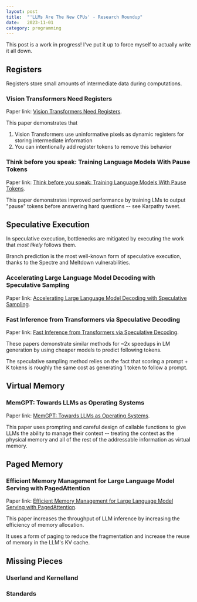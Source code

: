 ```yaml
---
layout: post
title:	"'LLMs Are The New CPUs' - Research Roundup"
date:	2023-11-01
category: programming
---
```



<!--exc-->

This post is a work in progress!
I've put it up to force myself to actually write it all down.

## Registers

Registers store small amounts of intermediate data
during computations.

### Vision Transformers Need Registers

Paper link:
[Vision Transformers Need Registers](https://arxiv.org/abs/2309.16588).

This paper demonstrates that
1) Vision Transformers use uninformative pixels
as dynamic registers for storing intermediate information
2) You can intentionally add register tokens to remove this behavior

### Think before you speak: Training Language Models With Pause Tokens

Paper link:
[Think before you speak: Training Language Models With Pause Tokens](https://arxiv.org/abs/2310.02226).

This paper demonstrates improved performance
by training LMs to output "pause" tokens before answering hard questions --
see Karpathy tweet.

## Speculative Execution

In speculative execution,
bottlenecks are mitigated by executing
the work that _most likely_ follows them.

Branch prediction is the most well-known form of speculative execution,
thanks to the Spectre and Meltdown vulnerabilities.


### Accelerating Large Language Model Decoding with Speculative Sampling

Paper link: [Accelerating Large Language Model Decoding with Speculative Sampling](https://arxiv.org/abs/2302.01318).

### Fast Inference from Transformers via Speculative Decoding

Paper link: [Fast Inference from Transformers via Speculative Decoding](https://arxiv.org/abs/2211.17192).

These papers demonstrate similar methods for ~2x speedups in LM generation
by using cheaper models to predict following tokens.

The speculative sampling method relies on the fact that scoring
a prompt + K tokens is roughly the same cost as generating 1 token to follow a prompt.

## Virtual Memory

### MemGPT: Towards LLMs as Operating Systems

Paper link: [MemGPT: Towards LLMs as Operating Systems](https://arxiv.org/abs/2310.08560).

This paper uses prompting and careful design of callable functions
to give LLMs the ability to manage their context --
treating the context as the physical memory
and all of the rest of the addressable information as virtual memory.

## Paged Memory

### Efficient Memory Management for Large Language Model Serving with PagedAttention

Paper link: [Efficient Memory Management for Large Language Model Serving with PagedAttention](https://arxiv.org/abs/2309.06180).

This paper increases the throughput of LLM inference
by increasing the efficiency of memory allocation.

It uses a form of paging to reduce the fragmentation
and increase the reuse of memory in the LLM's KV cache.

## Missing Pieces

### Userland and Kernelland

### Standards
